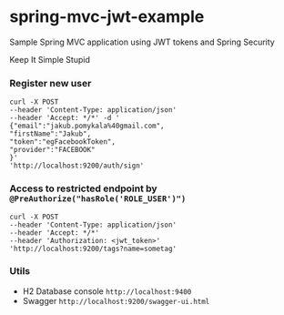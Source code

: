 # spring-mvc-jwt-example

Sample Spring MVC application using JWT tokens and Spring Security 

Keep It Simple Stupid

### Register new user

```
curl -X POST 
--header 'Content-Type: application/json' 
--header 'Accept: */*' -d '
{"email":"jakub.pomykala%40gmail.com",
"firstName":"Jakub",
"token":"egFacebookToken",
"provider":"FACEBOOK"
}' 
'http://localhost:9200/auth/sign'
```
### Access to restricted endpoint by `@PreAuthorize("hasRole('ROLE_USER')")`

```
curl -X POST
--header 'Content-Type: application/json' 
--header 'Accept: */*' 
--header 'Authorization: <jwt_token>' 
'http://localhost:9200/tags?name=sometag'
```




### Utils
* H2 Database console `http://localhost:9400`
* Swagger `http://localhost:9200/swagger-ui.html`
